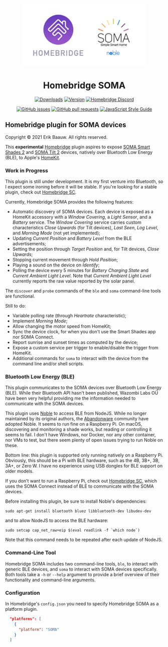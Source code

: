 <p align="center">
  <img src="homebridge-soma.png" height="200px">  
</p>
<span align="center">

# Homebridge SOMA
[![Downloads](https://img.shields.io/npm/dt/homebridge-soma.svg)](https://www.npmjs.com/package/homebridge-soma)
[![Version](https://img.shields.io/npm/v/homebridge-soma.svg)](https://www.npmjs.com/package/homebridge-soma)
[![Homebridge Discord](https://img.shields.io/discord/432663330281226270?color=728ED5&logo=discord&label=discord)](https://discord.gg/yGvADWt)
<!-- [![verified-by-homebridge](https://badgen.net/badge/homebridge/verified/purple)](https://github.com/homebridge/homebridge/wiki/Verified-Plugins) -->

[![GitHub issues](https://img.shields.io/github/issues/ebaauw/homebridge-soma)](https://github.com/ebaauw/homebridge-soma/issues)
[![GitHub pull requests](https://img.shields.io/github/issues-pr/ebaauw/homebridge-soma)](https://github.com/ebaauw/homebridge-soma/pulls)
[![JavaScript Style Guide](https://img.shields.io/badge/code_style-standard-brightgreen.svg)](https://standardjs.com)

</span>

## Homebridge plugin for SOMA devices
Copyright © 2021 Erik Baauw. All rights reserved.

This **experimental** [Homebridge](https://github.com/homebridge/homebridge) plugin
aspires to expose
[SOMA Smart Shades 2](https://eu.somasmarthome.com) and
[SOMA Tilt 2](https://eu.somasmarthome.com/pages/smart-tilt) devices,
natively over Bluetooth Low Energy (BLE),
to Apple's [HomeKit](https://www.apple.com/ios/home/).

### Work in Progress
This plugin is still under development.
It is my first venture into Bluetooth, so I expect some ironing before it
will be stable.
If you're looking for a stable plugin, check out
[Homebridge SC](https://github.com/ebaauw/homebridge-sc).

Currently, Homebridge SOMA provides the following features:
- Automatic discovery of SOMA devices.  Each device is exposed as a HomeKit
accessory with a _Window Covering_, a _Light Sensor_, and a _Battery_ service.
The _Window Covering_ service carries custom characteristics _Close Upwards_
(for Tilt devices), _Last Seen_, _Log Level_,
and _Morning Mode_ (not yet implemented);
- Updating _Current Position_ and _Battery Level_ from the BLE advertisements;
- Setting the position through _Target Position_ and, for Tilt devices,
_Close Upwards_;
- Stopping current movement through _Hold Position_;
- Playing a sound on the device on _Identify_;
- Polling the device every 5 minutes for _Battery Charging State_ and
_Current Ambient Light Level_.  Note that _Current Ambient Light Level_
currently reports the raw value reported by the solar panel.

The `discover` and `probe` commands of the `ble` and `soma` command-line tools
are functional.

Still to do:
- Variable polling rate (through _Heartrate_ characteristic);
- Implement _Morning Mode_;
- Allow changing the motor speed from HomeKit;
- Sync the device clock, for when you don't use the Smart Shades app
nor SOMA Connect.
- Report sunrise and sunset times as computed by the device;
- Expose a custom service per trigger to enable/disable the trigger from HomeKit.
- Additional commands for `soma` to interact with the device from the command
line and/or shell scripts.

### Bluetooth Low Energy (BLE)
This plugin communicates to the SOMA devices over Bluetooth Low Energy (BLE).
While their Bluetooth API hasn't been published, Wazombi Labs OÜ have been very
helpful providing me the information needed to communicate with the SOMA devices.

This plugin uses [Noble](https://github.com/abandonware/noble) to access BLE
from NodeJS.
While no longer maintained by its original authors, the
[Abandonware](https://abandonware.github.io) community have adopted Noble.
It seems to run fine on a Raspberry Pi.
On macOS, discovering and monitoring a shade works, but reading or controlling
it seems to fail.
I don't have Windows, nor Docker, nor any other container, nor VMs to test, but
there seem plenty of open issues trying to run Noble on these.

Bottom line: this plugin is supported only running natively on a Raspberry Pi.
Obviously, this should be a Pi with BLE hardware, such as the 4B, 3B+, 3B, 3A+,
or Zero W.
I have no experience using USB dongles for BLE support on older models.

If you don't want to run a Raspberry Pi, check out
[Homebridge SC](https://github.com/ebaauw/homebridge-sc), which uses the
SOMA Connect instead of BLE to communicate with the SOMA devices.

Before installing this plugin, be sure to install Noble's dependencies:
```
sudo apt-get install bluetooth bluez libbluetooth-dev libudev-dev
```
and to allow NodeJS to access the BLE hardware:
```
sudo setcap cap_net_raw+eip $(eval readlink -f `which node`)
```
Note that this command needs to be repeated after each update of NodeJS.

### Command-Line Tool
Homebridge SOMA includes two command-line tools, `ble`, to interact with generic
BLE devices, and `soma` to interact with SOMA devices specifically.
Both tools take a `-h` or `--help` argument to provide a brief overview of
their functionality and command-line arguments.

### Configuration
In Homebridge's `config.json` you need to specify Homebridge SOMA as a platform
plugin.
```json
  "platforms": [
    {
      "platform": "SOMA"
    }
  ]
```
